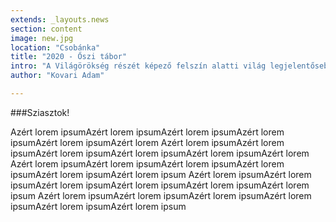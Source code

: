 ```yaml
---
extends: _layouts.news
section: content
image: new.jpg
location: "Csobánka"
title: "2020 - Őszi tábor"
intro: "A Világörökség részét képező felszín alatti világ legjelentősebb képviselője a 25 km összhosszúságú Baradla-Domica barlangrendszer."
author: "Kovari Adam"

---
```



###Sziasztok!

Azért lorem ipsumAzért lorem ipsumAzért lorem ipsumAzért lorem ipsumAzért lorem ipsumAzért lorem
Azért lorem ipsumAzért lorem ipsumAzért lorem ipsumAzért lorem ipsumAzért lorem ipsumAzért lorem
Azért lorem ipsumAzért lorem ipsumAzért lorem ipsumAzért lorem ipsumAzért lorem ipsumAzért lorem ipsum
Azért lorem ipsumAzért lorem ipsumAzért lorem ipsumAzért lorem ipsumAzért lorem ipsumAzért lorem ipsum
Azért lorem ipsumAzért lorem ipsumAzért lorem ipsumAzért lorem ipsumAzért lorem ipsumAzért lorem ipsum